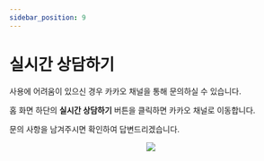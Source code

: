 ```yaml
---
sidebar_position: 9
---
```


# 실시간 상담하기

사용에 어려움이 있으신 경우 카카오 채널을 통해 문의하실 수 있습니다. 

홈 화면 하단의 **실시간 상담하기** 버튼을 클릭하면 카카오 채널로 이동합니다. 

문의 사항을 남겨주시면 확인하여 답변드리겠습니다. 

<p align='center'>
    <img
    src={require('./img/kakao.png').default}
    className='docsImage'
    />
</p>
